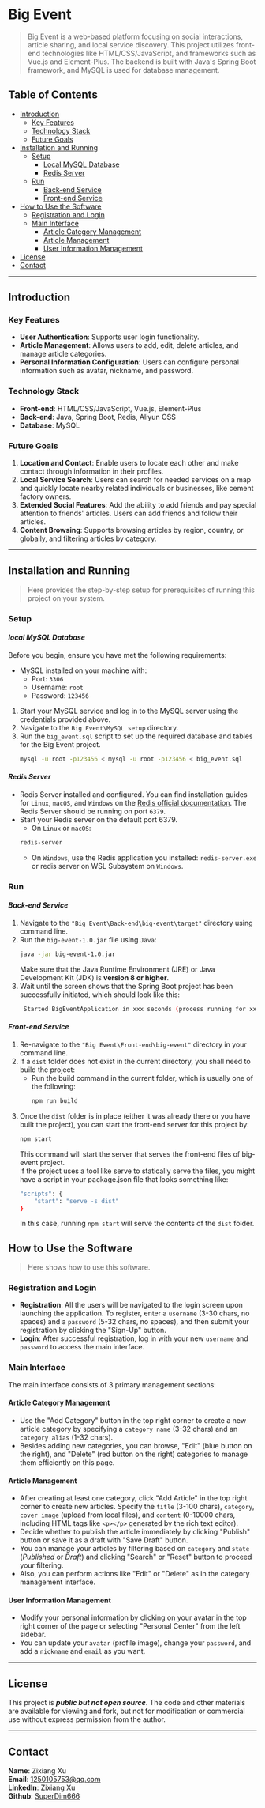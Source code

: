# Big Event
> Big Event is a web-based platform focusing on social interactions, article sharing, and local service discovery. This project utilizes front-end technologies like HTML/CSS/JavaScript, and frameworks such as Vue.js and Element-Plus. The backend is built with Java's Spring Boot framework, and MySQL is used for database management.

## Table of Contents
- [Introduction](#introduction)
    - [Key Features](#key-features)
    - [Technology Stack](#technology-stack)
    - [Future Goals](#future-goals)
- [Installation and Running](#installation-and-running)
  - [Setup](#setup)
    - [Local MySQL Database](#local-mysql-database)
    - [Redis Server](#redis-server)
  - [Run](#run)
    - [Back-end Service](#back-end-service)
    - [Front-end Service](#front-end-service)
- [How to Use the Software](#how-to-use-the-software)
  - [Registration and Login](#registration-and-login)
  - [Main Interface](#main-interface)
    - [Article Category Management](#article-category-management)
    - [Article Management](#article-management)
    - [User Information Management](#user-information-management)
- [License](#license)
- [Contact](#contact)

---

## Introduction
### Key Features
- **User Authentication**: Supports user login functionality.
- **Article Management**: Allows users to add, edit, delete articles, and manage article categories.
- **Personal Information Configuration**: Users can configure personal information such as avatar, nickname, and password.

### Technology Stack
- **Front-end**: HTML/CSS/JavaScript, Vue.js, Element-Plus
- **Back-end**: Java, Spring Boot, Redis, Aliyun OSS
- **Database**: MySQL

### Future Goals
1. **Location and Contact**: Enable users to locate each other and make contact through information in their profiles.
2. **Local Service Search**: Users can search for needed services on a map and quickly locate nearby related individuals or businesses, like cement factory owners.
3. **Extended Social Features**: Add the ability to add friends and pay special attention to friends' articles. Users can add friends and follow their articles.
4. **Content Browsing**: Supports browsing articles by region, country, or globally, and filtering articles by category.

---

## Installation and Running
> Here provides the step-by-step setup for prerequisites of running this project on your system.
### Setup
#### *local MySQL Database*
Before you begin, ensure you have met the following requirements:
- MySQL installed on your machine with:
  - Port: `3306`
  - Username: `root`
  - Password: `123456`
1. Start your MySQL service and log in to the MySQL server using the credentials provided above.
2. Navigate to the `Big Event\MySQL setup` directory.
3. Run the `big_event.sql` script to set up the required database and tables for the Big Event project.
   ```bash
   mysql -u root -p123456 < mysql -u root -p123456 < big_event.sql
   ```
#### *Redis Server*
- Redis Server installed and configured. You can find installation guides for `Linux`, `macOS`, and `Windows` on the [Redis official documentation](https://redis.io/docs/install/install-redis/). The Redis Server should be running on port `6379`.
- Start your Redis server on the default port 6379.
    - On `Linux` or `macOS`:
    ```bash
    redis-server
    ```
    - On `Windows`, use the Redis application you installed: `redis-server.exe` or redis server on WSL Subsystem on `Windows`.
### Run
#### *Back-end Service*
1. Navigate to the `"Big Event\Back-end\big-event\target"` directory using command line.
2. Run the `big-event-1.0.jar` file using `Java`:
    ```bash
    java -jar big-event-1.0.jar
    ```
    Make sure that the Java Runtime Environment (JRE) or Java Development Kit (JDK) is **version 8 or higher**.
3. Wait until the screen shows that the Spring Boot project has been successfully initiated, which should look like this:
    ```bash
     Started BigEventApplication in xxx seconds (process running for xxx)
    ```
#### *Front-end Service*
1. Re-navigate to the `"Big Event\Front-end\big-event"` directory in your command line.
2. If a `dist` folder does not exist in the current directory, you shall need to build the project:
    - Run the build command in the current folder, which is usually one of the following:
        ```bash
        npm run build
        ```
3. Once the `dist` folder is in place (either it was already there or you have built the project), you can start the front-end server for this project by:
    ```bash
    npm start
    ```
    This command will start the server that serves the front-end files of big-event project.
    \
    If the project uses a tool like serve to statically serve the files, you might have a script in your package.json file that looks something like:
    ```bash
    "scripts": {
        "start": "serve -s dist"
    }
    ```
    In this case, running `npm start` will serve the contents of the `dist` folder.

## How to Use the Software
> Here shows how to use this software.
### Registration and Login

- **Registration**: All the users will be navigated to the login screen upon launching the application. To register, enter a `username` (3-30 chars, no spaces) and a `password` (5-32 chars, no spaces), and then submit your registration by clicking the "Sign-Up" button.
- **Login**: After successful registration, log in with your new `username` and `password` to access the main interface.

### Main Interface

The main interface consists of 3 primary management sections:

#### Article Category Management
   - Use the "Add Category" button in the top right corner to create a new article category by specifying a `category name` (3-32 chars) and an `category alias` (1-32 chars).
   - Besides adding new categories, you can browse, "Edit" (blue button on the right), and "Delete"  (red button on the right) categories to manage them efficiently on this page.

#### Article Management
   - After creating at least one category, click "Add Article" in the top right corner to create new articles. Specify the `title` (3-100 chars), `category`, `cover image` (upload from local files), and `content` (0-10000 chars, including HTML tags like `<p></p>` generated by the rich text editor).
   - Decide whether to publish the article immediately by clicking "Publish" button or save it as a draft with "Save Draft" button. 
   - You can manage your articles by filtering based on `category` and `state` (*Published* or *Draft*) and clicking "Search" or "Reset" button to proceed your filtering.
   - Also, you can perform actions like "Edit" or "Delete" as in the category management interface.

#### User Information Management
   - Modify your personal information by clicking on your avatar in the top right corner of the page or selecting "Personal Center" from the left sidebar.
   - You can update your `avatar` (profile image), change your `password`, and add a `nickname` and `email` as you want.

---

## License
This project is ***public but not open source***. The code and other materials are available for viewing and fork, but not for modification or commercial use without express permission from the author.

---

## Contact
**Name**: Zixiang Xu  
**Email**: [1250105753@qq.com](mailto:1250105753@qq.com)  
**LinkedIn**: [Zixiang Xu](https://www.linkedin.com/in/zixiang-xu-9aa309232/)  
**Github**: [SuperDim666](https://github.com/SuperDim666)
